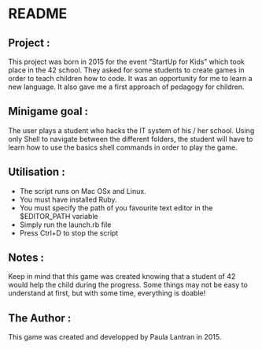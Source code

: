 # README #

## Project : ##

This project was born in 2015 for the event “StartUp for Kids” which took place in the 42 school. 
They asked for some students to create games in order to teach children how to code. 
It was an opportunity for me to learn a new language. 
It also gave me a first approach of pedagogy for children.

## Minigame goal : ##

The user plays a student who hacks the IT system of his / her school. 
Using only Shell to navigate between the different folders, the student will have to learn how to use the basics shell commands in order to play the game. 

## Utilisation : ##

- The script runs on Mac OSx and Linux.
- You must have installed Ruby.
- You must specify the path of you favourite text editor in the $EDITOR_PATH variable
- Simply run the launch.rb file
- Press Ctrl+D to stop the script

## Notes : ##

Keep in mind that this game was created knowing that a student of 42 would help the child during the progress. Some things may not be easy to understand at first, but with some time, everything is doable! 


## The Author : ##

This game was created and developped by Paula Lantran in 2015. 
